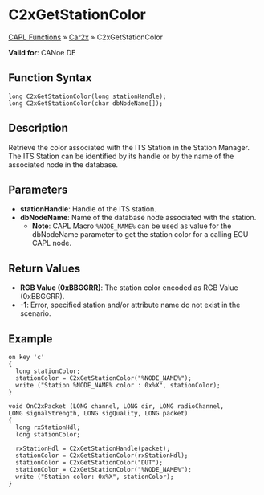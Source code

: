 # C2xGetStationColor

[CAPL Functions](../../CAPLfunctions.md) » [Car2x](../CAPLfunctionsCar2xOverview.md) » C2xGetStationColor

**Valid for**: CANoe DE

## Function Syntax

```plaintext
long C2xGetStationColor(long stationHandle);
long C2xGetStationColor(char dbNodeName[]);
```

## Description

Retrieve the color associated with the ITS Station in the Station Manager. The ITS Station can be identified by its handle or by the name of the associated node in the database.

## Parameters

- **stationHandle**: Handle of the ITS station.
- **dbNodeName**: Name of the database node associated with the station.
  - **Note**: CAPL Macro `%NODE_NAME%` can be used as value for the dbNodeName parameter to get the station color for a calling ECU CAPL node.

## Return Values

- **RGB Value (0xBBGGRR)**: The station color encoded as RGB Value (0xBBGGRR).
- **-1**: Error, specified station and/or attribute name do not exist in the scenario.

## Example

```plaintext
on key 'c'
{
  long stationColor;
  stationColor = C2xGetStationColor("%NODE_NAME%");
  write ("Station %NODE_NAME% color : 0x%X", stationColor);
}

void OnC2xPacket (LONG channel, LONG dir, LONG radioChannel, 
LONG signalStrength, LONG sigQuality, LONG packet)
{
  long rxStationHdl;
  long stationColor;

  rxStationHdl = C2xGetStationHandle(packet);
  stationColor = C2xGetStationColor(rxStationHdl);
  stationColor = C2xGetStationColor("DUT");
  stationColor = C2xGetStationColor("%NODE_NAME%");
  write ("Station color: 0x%X", stationColor);
}
```

